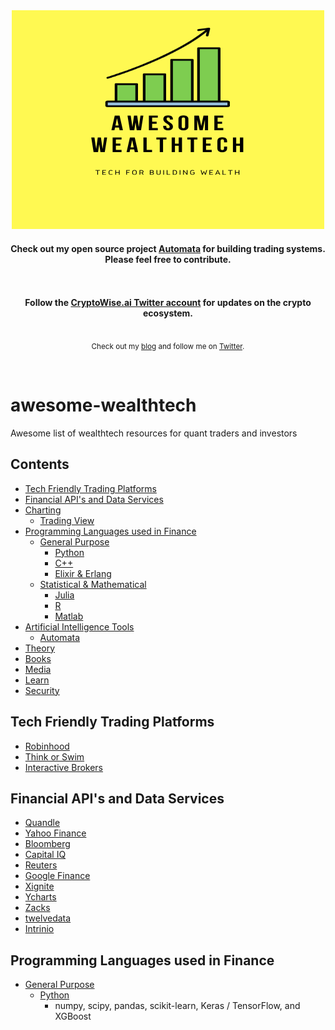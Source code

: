 <div align="center">
  <img width="500" height="350" src="media/awesome-wealthtech.png" alt="Awesome WealthTech">
  <br>
  <h4>
    Check out my open source project <a href="https://github.com/upstarter/automata">Automata</a> for building trading systems. Please feel free to contribute.
  </h4>
  <br>
</div>

<!-- <p align="center">
  <a href="contributing.md">Contribution guide</a>&nbsp;&nbsp;
</p> -->

<br>

<div align="center">
  <b>Follow the <a href="https://twitter.com/CryptoWiseAI">CryptoWise.ai Twitter account</a> for updates on the crypto ecosystem.</b>
</div>

<br>

<p align="center">
  <sub>Check out my <a href="https://ericsteen.dev">blog</a> and follow me on <a href="https://twitter.com/CryptoWiseAI">Twitter</a>.</sub>
</p>
<br>

# awesome-wealthtech
Awesome list of wealthtech resources for quant traders and investors

## Contents
  - [Tech Friendly Trading Platforms](#tech-friendly-trading-platforms)
  - [Financial API's and Data Services](#financial-apis-and-data-services)
  - [Charting](#charting)
    - [Trading View](#trading-view)
  - [Programming Languages used in Finance](#programming-languages)
    - [General Purpose](#general-purpose)
      - [Python](#python)
      - [C++](#c++)
      - [Elixir & Erlang](#elixir)
    - [Statistical & Mathematical](#statistical-and-mathematical)
      - [Julia](#julia)
      - [R](#r)
      - [Matlab](#matlab)
  - [Artificial Intelligence Tools](#ai-tools)
    - [Automata](#automata)
  - [Theory](#theory)
  - [Books](#books)
  - [Media](#media)
  - [Learn](#learn)
  - [Security](#security)

## Tech Friendly Trading Platforms
  - [Robinhood](#robinhood)
  - [Think or Swim](#think-or-swim)
  - [Interactive Brokers](#interactive-brokers)

## Financial API's and Data Services
- [Quandle](#quandle)
- [Yahoo Finance](#yahoo-finance)
- [Bloomberg](#bloomberg)
- [Capital IQ](#capital-iq)
- [Reuters](#reuters)
- [Google Finance](#google-finance)
- [Xignite](#xignite)
- [Ycharts](#ycharts)
- [Zacks](#zcharts)
- [twelvedata](#twelvedata)
- [Intrinio](#intrinio)

## Programming Languages used in Finance
- [General Purpose](#general-purpose)
  - [Python](#python)
    - numpy, scipy, pandas, scikit-learn, Keras / TensorFlow, and XGBoost
